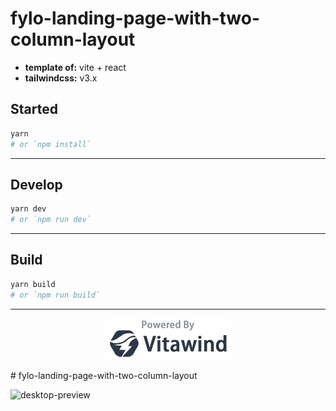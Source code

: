 # fylo-landing-page-with-two-column-layout

- **template of:** vite + react
- **tailwindcss:** v3.x

## Started
```bash
yarn
# or `npm install`
```

---
## Develop
```bash
yarn dev
# or `npm run dev`
```

---
## Build
```bash
yarn build
# or `npm run build`
```

---
<p align="center">
<img src="./powered-by-vitawind-bright.png">
</p># fylo-landing-page-with-two-column-layout


![desktop-preview](https://user-images.githubusercontent.com/87320011/184106799-84bd421c-7a11-4c9d-b86a-94323e1997f7.jpg)

